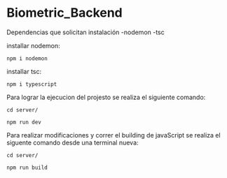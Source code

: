 # Biometric_Backend

Dependencias que solicitan instalación
-nodemon
-tsc

installar nodemon:

    npm i nodemon

installar tsc:

    npm i typescript


Para lograr la ejecucion del projesto se realiza el siguiente comando:

    cd server/

    npm run dev

Para realizar modificaciones y correr el building de javaScript se realiza el siguente comando desde una terminal nueva:

    cd server/

    npm run build
